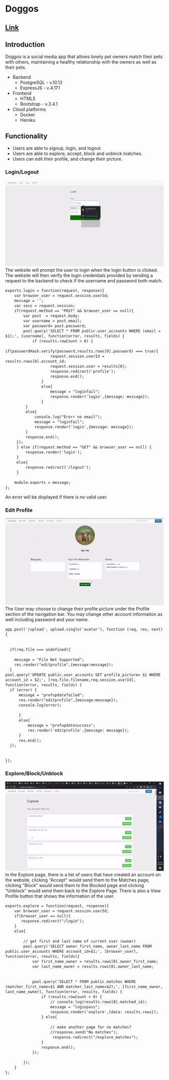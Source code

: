# Doggos
## [Link](https://doggos.herokuapp.com/) 
## Introduction
Doggos is a social media app that allows lonely pet owners match their pets with others, maintaining a healthy relationship with the owners as well as their pets.
* Backend
  * PostgreSQL - v.10.12
  * ExpressJS - v.4.17.1
* Frontend
  * HTML5
  * Bootstrap - v.3.4.1
* Cloud platforms
  * Docker
  * Heroku
## Functionality
* Users are able to signup, login, and logout.
* Users are able to explore, accept, block and unblock matches.
* Users can edit their profile, and change their picture.
### Login/Logout
![](src/styles/images/login.gif)
The website will prompt the user to login when the login button is clicked. The website will then verify the login credentials provided by sending a request to the backend to check if the username and password both match.
```
exports.login = function(request, response){
    var browser_user = request.session.userId;
    message = '';
    var sess = request.session; 
    if(request.method == "POST" && browser_user == null){
        var post  = request.body;
        var username = post.email;
        var password= post.password;
        pool.query('SELECT * FROM public.user_accounts WHERE (email = $1);', [username], function(error, results, fields) {
            if (results.rowCount > 0) {
                if(passwordHash.verify(password,results.rows[0].password) === true){
                    request.session.userId = results.rows[0].account_id;
                    request.session.user = results[0];
                    response.redirect('profile');
                    response.end();
                }
                else{
                    message = "loginfail";
                    response.render('login',{message: message});
                }
         } 
         else{
             console.log("Erorr no email");
             message = "loginfail";
             response.render('login',{message: message});
         }			
         response.end();
     });
     } else if(request.method == "GET" && browser_user == null) {
         response.render('login');
     }
     else{
         response.redirect('/logout');
     }

    module.exports = message;
};
```
An error will be displayed if there is no valid user.
### Edit Profile
![](src/styles/images/uploadpfp.gif)
The User may choose to change their profile picture under the Profile section of the navigation bar. You may change other account information as well including password and your name.
```
app.post('/upload', upload.single('avatar'), function (req, res, next) {

    
  if(req.file === undefined){

    message = "File Not Supported";
    res.render("editprofile",{message:message});
  }
pool.query('UPDATE public.user_accounts SET profile_picture= $1 WHERE account_id = $2;', [req.file.filename,req.session.userId], function(error, results, fields) {
  if (error) {
      message = "profupdatefailed";
      res.render("editprofile",{message:message});
      console.log(error);
          
      }
      else{
          message = "profupdatesuccess";
          res.render('editprofile',{message: message});
      }   
      res.end();
  });

  
});
```
### Explore/Block/Unblock
![](src/styles/images/explore.gif)
In the Explore page, there is a list of users that have created an account on the website, clicking "Accept" would send them to the Matches page, clicking "Block" would send them to the Blocked page and clicking "Unblock" would send them back to the Explore Page. There is also a View Profile button that shows the information of the user.
```
exports.explore = function(request, response){
    var browser_user = request.session.userId;
    if(browser_user == null){
       response.redirect("/login");
    }
    else{
    
        // get first and last name of current user (owner)
        pool.query('SELECT owner_first_name, owner_last_name FROM public.user_accounts WHERE account_id=$1;', [browser_user], function(error, results, fields){
            var first_name_owner = results.rows[0].owner_first_name;
            var last_name_owner = results.rows[0].owner_last_name;        

            
            pool.query('SELECT * FROM public.matches WHERE (matcher_first_name=$1 AND matcher_last_name=$2);', [first_name_owner, last_name_owner], function(error, results, fields) {      
                if (results.rowCount > 0) {
                    // console.log(results.rows[0].matched_id);
                    message = "loginpass";
                    response.render('explore',{data: results.rows});
                } else{

                    // make another page for no matches?
                    //response.send("No matches");
                     response.redirect("/explore_matches");
                }			
                response.end();
            });

        });
    }       
};
```